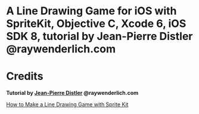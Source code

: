 # A Line Drawing Game for iOS with SpriteKit, Objective C, Xcode 6, iOS SDK 8, tutorial by Jean-Pierre Distler @raywenderlich.com

# Credits

**Tutorial by [Jean-Pierre Distler](http://www.raywenderlich.com/u/pierredrks) @raywenderlich.com**

[How to Make a Line Drawing Game with Sprite Kit](http://www.raywenderlich.com/61289/how-to-make-a-line-drawing-game-with-sprite-kit)

